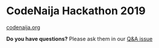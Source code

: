 # CodeNaija Hackathon 2019
[codenaija.org](https://www.codenaija.org/)

**Do you have questions?** Please ask them in our [Q&A issue](https://github.com/codenaija-hack/2019/issues/1)
